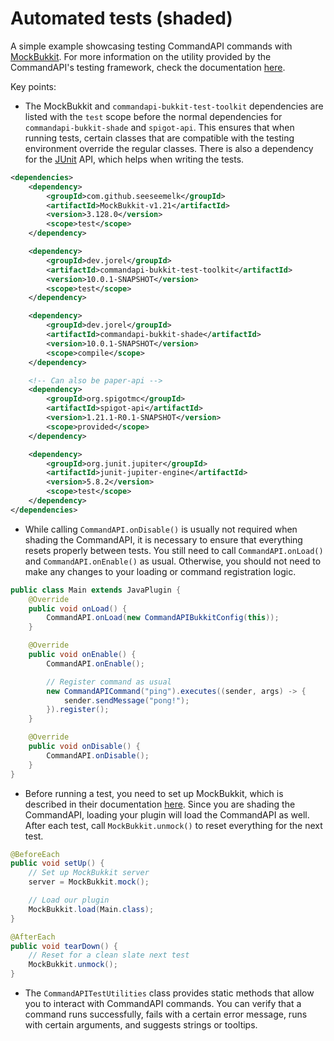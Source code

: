# Automated tests (shaded)

A simple example showcasing testing CommandAPI commands with [MockBukkit](https://github.com/MockBukkit/MockBukkit). For more information on the utility provided by the CommandAPI's testing framework, check the documentation [here](https://docs.commandapi.dev/test/intro).

Key points:

- The MockBukkit and `commandapi-bukkit-test-toolkit` dependencies are listed with the `test` scope before the normal dependencies for `commandapi-bukkit-shade` and `spigot-api`. This ensures that when running tests, certain classes that are compatible with the testing environment override the regular classes. There is also a dependency for the [JUnit](https://junit.org/junit5/) API, which helps when writing the tests.

```xml
<dependencies>
	<dependency>
		<groupId>com.github.seeseemelk</groupId>
		<artifactId>MockBukkit-v1.21</artifactId>
		<version>3.128.0</version>
		<scope>test</scope>
	</dependency>

	<dependency>
		<groupId>dev.jorel</groupId>
		<artifactId>commandapi-bukkit-test-toolkit</artifactId>
		<version>10.0.1-SNAPSHOT</version>
		<scope>test</scope>
	</dependency>

	<dependency>
		<groupId>dev.jorel</groupId>
		<artifactId>commandapi-bukkit-shade</artifactId>
		<version>10.0.1-SNAPSHOT</version>
		<scope>compile</scope>
	</dependency>

	<!-- Can also be paper-api -->
	<dependency>
		<groupId>org.spigotmc</groupId>
		<artifactId>spigot-api</artifactId>
		<version>1.21.1-R0.1-SNAPSHOT</version>
		<scope>provided</scope>
	</dependency>

	<dependency>
		<groupId>org.junit.jupiter</groupId>
		<artifactId>junit-jupiter-engine</artifactId>
		<version>5.8.2</version>
		<scope>test</scope>
	</dependency>
</dependencies>
```

- While calling `CommandAPI.onDisable()` is usually not required when shading the CommandAPI, it is necessary to ensure that everything resets properly between tests. You still need to call `CommandAPI.onLoad()` and `CommandAPI.onEnable()` as usual. Otherwise, you should not need to make any changes to your loading or command registration logic.

```java
public class Main extends JavaPlugin {
	@Override
	public void onLoad() {
		CommandAPI.onLoad(new CommandAPIBukkitConfig(this));
	}

	@Override
	public void onEnable() {
		CommandAPI.onEnable();

		// Register command as usual
		new CommandAPICommand("ping").executes((sender, args) -> {
			sender.sendMessage("pong!");
		}).register();
	}

	@Override
	public void onDisable() {
		CommandAPI.onDisable();
	}
}
```

- Before running a test, you need to set up MockBukkit, which is described in their documentation [here](https://mockbukkit.readthedocs.io/en/latest/first_tests.html#creating-the-test-class). Since you are shading the CommandAPI, loading your plugin will load the CommandAPI as well. After each test, call `MockBukkit.unmock()` to reset everything for the next test.

```java
@BeforeEach
public void setUp() {
	// Set up MockBukkit server
	server = MockBukkit.mock();

	// Load our plugin
	MockBukkit.load(Main.class);
}

@AfterEach
public void tearDown() {
	// Reset for a clean slate next test
	MockBukkit.unmock();
}
```

- The `CommandAPITestUtilities` class provides static methods that allow you to interact with CommandAPI commands. You can verify that a command runs successfully, fails with a certain error message, runs with certain arguments, and suggests strings or tooltips.

